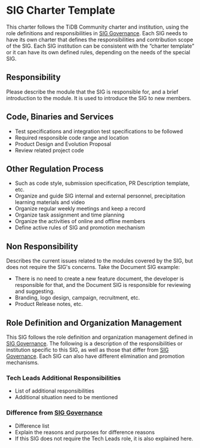 # SIG Charter Template

This charter follows the TiDB Community charter and institution, using the role definitions and responsibilities in [SIG Governance](sig-governance.md). Each SIG needs to have its own charter that defines the responsibilities and contribution scope of the SIG. Each SIG institution can be consistent with the “charter template” or it can have its own defined rules, depending on the needs of the special SIG.

## Responsibility

Please describe the module that the SIG is responsible for, and a brief introduction to the module. It is used to introduce the SIG to new members.

## Code, Binaries and Services

- Test specifications and integration test specifications to be followed
- Required responsible code range and location
- Product Design and Evolution Proposal
- Review related project code

## Other Regulation Process

- Such as code style, submission specification, PR Description template, etc.
- Organize and guide SIG internal and external personnel, precipitation learning materials and video
- Organize regular weekly meetings and keep a record
- Organize task assignment and time planning
- Organize the activities of online and offline members
- Define active rules of SIG and promotion mechanism

## Non Responsibility

Describes the current issues related to the modules covered by the SIG, but does not require the SIG's concerns. Take the Document SIG example:

- There is no need to create a new feature document, the developer is responsible for that, and the Document SIG is responsible for reviewing and suggesting.
- Branding, logo design, campaign, recruitment, etc.
- Product Release notes, etc.

## Role Definition and Organization Management

This SIG follows the role definition and organization management defined in [SIG Governance](sig-governance.md). The following is a description of the responsibilities or institution specific to this SIG, as well as those that differ from [SIG Governance](sig-governance.md). Each SIG can also have different elimination and promotion mechanisms.

### Tech Leads Additional Responsibilities

- List of additional responsibilities
- Additional situation need to be mentioned

### Difference from [SIG Governance](sig-governance.md)

- Difference list
- Explain the reasons and purposes for difference reasons
- If this SIG does not require the Tech Leads role, it is also explained here.
